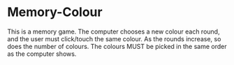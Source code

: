 Memory-Colour
=============
This is a memory game. The computer chooses a new colour each round, and the user must click/touch the same colour. As the rounds increase, so does the number of colours. The colours MUST be picked in the same order as the computer shows.
